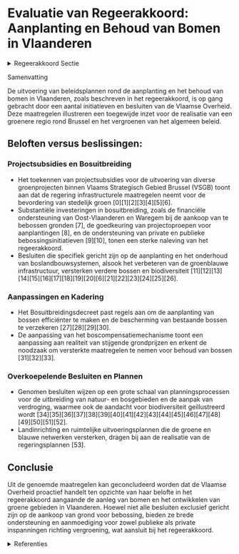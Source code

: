 # Evaluatie van Regeerakkoord: Aanplanting en Behoud van Bomen in Vlaanderen

<details>
        <summary>Regeerakkoord Sectie </summary>
        <p>6.3.2 Extra groen We willen een miljoen extra bomen in de provincie Vlaams-Brabant. Binnen het beleidsdo-mein Omgeving stellen we voor de Vlaamse Rand een regiobeheerder aan die de ontbrekende groenschakels actief opspoort en de tekorten gefaseerd aanvult, zodat de Rand rond Brussel een groener geheel wordt. We concentreren ons in de eerste plaats op de aankoop van gronden die bebost worden met nieuwe bomen, gebruik-makend van het bestaande ruimtelijk instrumen-tarium. We voorzien financiële stimuli voor private eigenaars en openbare besturen die hun grond bebossen. </p>
        </details> 

Samenvatting

De uitvoering van beleidsplannen rond de aanplanting en het behoud van bomen in Vlaanderen, zoals beschreven in het regeerakkoord, is op gang gebracht door een aantal initiatieven en besluiten van de Vlaamse Overheid. Deze maatregelen illustreren een toegewijde inzet voor de realisatie van een groenere regio rond Brussel en het vergroenen van het algemeen beleid. 

## Beloften versus beslissingen:

### Projectsubsidies en Bosuitbreiding
- Het toekennen van projectsubsidies voor de uitvoering van diverse groenprojecten binnen Vlaams Strategisch Gebied Brussel (VSGB) toont aan dat de regering infrastructurele maatregelen neemt voor de bevordering van stedelijk groen \[0\]\[1\]\[2\]\[3\]\[4\]\[5\]\[6\].
- Substantiële investeringen in bosuitbreiding, zoals de financiële ondersteuning van Oost-Vlaanderen en Waregem bij de aankoop van te bebossen gronden \[7\], de goedkeuring van projectoproepen voor aanplantingen \[8\], en de ondersteuning van private en publieke bebossingsinitiatieven \[9\]\[10\], tonen een sterke naleving van het regeerakkoord.
- Besluiten die specifiek gericht zijn op de aanplanting en het onderhoud van boslandbouwsystemen, alsook het verbeteren van de groenblauwe infrastructuur, versterken verdere bossen en biodiversiteit \[11\]\[12\]\[13\]\[14\]\[15\]\[16\]\[17\]\[18\]\[19\]\[20\]\[6\]\[21\]\[22\]\[23\]\[24\]\[25\]\[26\].

### Aanpassingen en Kadering
- Het Bosuitbreidingsdecreet past regels aan om de aanplanting van bossen efficiënter te maken en de bescherming van bestaande bossen te verzekeren \[27\]\[28\]\[29\]\[30\].
- De aanpassing van het boscompensatiemechanisme toont een aanpassing aan realiteit van stijgende grondprijzen en erkent de noodzaak om versterkte maatregelen te nemen voor behoud van bossen \[31\]\[32\]\[33\].

### Overkoepelende Besluiten en Plannen
- Genomen besluiten wijzen op een grote schaal van planningsprocessen voor de uitbreiding van natuur- en bosgebieden en de aanpak van verdroging, waarmee ook de aandacht voor biodiversiteit geillustreerd wordt \[34\]\[35\]\[36\]\[37\]\[38\]\[39\]\[40\]\[41\]\[42\]\[43\]\[44\]\[45\]\[46\]\[47\]\[48\]\[49\]\[50\]\[51\]\[52\].
- Landinrichting en ruimtelijke uitvoeringsplannen die de groene en blauwe netwerken versterken, dragen bij aan de realisatie van de regeringsplannen \[53\].

## Conclusie

Uit de genoemde maatregelen kan geconcludeerd worden dat de Vlaamse Overheid proactief handelt ten opzichte van haar belofte in het regeerakkoord aangaande de aanleg van bomen en het ontwikkelen van groene gebieden in Vlaanderen. Hoewel niet alle besluiten exclusief gericht zijn op de aankoop van grond voor bebossing, bieden ze brede ondersteuning en aanmoediging voor zowel publieke als private inspanningen richting vergroening, wat aansluit bij het regeerakkoord.

<details>
        <summary> Referenties</summary>
        **[\[0\]](https://beslissingenvlaamseregering.vlaanderen.be/?search=Projectsubsidies%20voor%20het%20uitvoeren%20van%20een%20groenproject%20in%20het%20kader%20van%20het%20Vlaams%20Strategisch%20Gebied%20Brussel&dateOption=select&startDate=2021-10-08T08%3A00%3A00Z&endDate=2021-10-08T08%3A00%3A00Z)** : **(2021-10-08)** Projectsubsidies voor het uitvoeren van een groenproject in het kader van het Vlaams Strategisch Gebied Brussel 

**[\[1\]](https://beslissingenvlaamseregering.vlaanderen.be/?search=Facultatieve%20projectsubsidie%20voor%20groenprojecten%20open%20ruimte%20in%20het%20Vlaams%20Strategisch%20Gebied%20Brussel%20&dateOption=select&startDate=2020-12-18T09%3A00%3A00Z&endDate=2020-12-18T09%3A00%3A00Z)** : **(2020-12-18)** Facultatieve projectsubsidie voor groenprojecten open ruimte in het Vlaams Strategisch Gebied Brussel  

**[\[2\]](https://beslissingenvlaamseregering.vlaanderen.be/?search=Stad%20Vilvoorde%20en%20gemeente%20Zaventem%3A%20projectsubsidie%20voor%20groenproject%20in%20kader%20van%20beleid%20open%20ruimte%20in%20het%20Vlaams%20Strategisch%20Gebied%20Brussel&dateOption=select&startDate=2023-12-15T09%3A00%3A00Z&endDate=2023-12-15T09%3A00%3A00Z)** : **(2023-12-15)** Stad Vilvoorde en gemeente Zaventem: projectsubsidie voor groenproject in kader van beleid open ruimte in het Vlaams Strategisch Gebied Brussel 

**[\[3\]](https://beslissingenvlaamseregering.vlaanderen.be/?search=Gemeente%20Machelen%3A%20subsidie%20groenproject%20in%20het%20kader%20van%20Vlaams%20Strategisch%20Gebied%20Brussel%20%28VSGB%29%0A%0A&dateOption=select&startDate=2019-12-20T09%3A00%3A00Z&endDate=2019-12-20T09%3A00%3A00Z)** : **(2019-12-20)** Gemeente Machelen: subsidie groenproject in het kader van Vlaams Strategisch Gebied Brussel (VSGB)

 

**[\[4\]](https://beslissingenvlaamseregering.vlaanderen.be/?search=Groenblauwe%20infrastructuur%20in%20de%20bebouwde%20omgeving%3A%2010%20subsidiebesluiten&dateOption=select&startDate=2022-05-13T08%3A00%3A00Z&endDate=2022-05-13T08%3A00%3A00Z)** : **(2022-05-13)** Groenblauwe infrastructuur in de bebouwde omgeving: 10 subsidiebesluiten 

**[\[5\]](https://beslissingenvlaamseregering.vlaanderen.be/?search=Subsidie%20project%20%27Groenblauwe%20dooradering%20in%20de%20bebouwde%20ruimte%20in%20Geraardsbergen%27%3A%20wijzigingsbesluit&dateOption=select&startDate=2023-12-22T09%3A00%3A00Z&endDate=2023-12-22T09%3A00%3A00Z)** : **(2023-12-22)** Subsidie project 'Groenblauwe dooradering in de bebouwde ruimte in Geraardsbergen': wijzigingsbesluit 

**[\[6\]](https://beslissingenvlaamseregering.vlaanderen.be/?search=Plan%20Vlaamse%20Veerkracht%3A%20subsidies%20voor%20uitvoering%20Water-Land-Schap%202.0&dateOption=select&startDate=2022-12-09T09%3A00%3A00Z&endDate=2022-12-09T09%3A00%3A00Z)** : **(2022-12-09)** Plan Vlaamse Veerkracht: subsidies voor uitvoering Water-Land-Schap 2.0 

**[\[7\]](https://beslissingenvlaamseregering.vlaanderen.be/?search=Projectsubsidies%20aan%20provincie%20Oost-Vlaanderen%20voor%20aankoop%20te%20bebossen%20gronden%20en%20aan%20Waregem%20voor%20bosuitbreiding&dateOption=select&startDate=2023-12-15T09%3A00%3A00Z&endDate=2023-12-15T09%3A00%3A00Z)** : **(2023-12-15)** Projectsubsidies aan provincie Oost-Vlaanderen voor aankoop te bebossen gronden en aan Waregem voor bosuitbreiding 

**[\[8\]](https://beslissingenvlaamseregering.vlaanderen.be/?search=Vlaams%20Klimaatfonds%3A%20projectoproep%20%27aanplant%20houtkanten%20lokale%20besturen%27&dateOption=select&startDate=2022-12-16T09%3A00%3A00Z&endDate=2022-12-16T09%3A00%3A00Z)** : **(2022-12-16)** Vlaams Klimaatfonds: projectoproep 'aanplant houtkanten lokale besturen' 

**[\[9\]](https://beslissingenvlaamseregering.vlaanderen.be/?search=Subsidi%C3%ABring%20bebossing&dateOption=select&startDate=2020-09-18T08%3A00%3A00Z&endDate=2020-09-18T08%3A00%3A00Z)** : **(2020-09-18)** Subsidiëring bebossing 

**[\[10\]](https://beslissingenvlaamseregering.vlaanderen.be/?search=Subsidi%C3%ABring%20bebossing&dateOption=select&startDate=2020-10-30T09%3A00%3A00Z&endDate=2020-10-30T09%3A00%3A00Z)** : **(2020-10-30)** Subsidiëring bebossing 

**[\[11\]](https://beslissingenvlaamseregering.vlaanderen.be/?search=Voorschriften%20subsidies%20voor%20aanplanten%20en%20onderhoud%20van%20boslandbouwsystemen&dateOption=select&startDate=2023-03-07T12%3A00%3A00Z&endDate=2023-03-07T12%3A00%3A00Z)** : **(2023-03-07)** Voorschriften subsidies voor aanplanten en onderhoud van boslandbouwsystemen 

**[\[12\]](https://beslissingenvlaamseregering.vlaanderen.be/?search=Verlenging%20verhoogde%20subsidi%C3%ABring%20van%20planning%2C%20ontwikkeling%20en%20uitvoering%20van%20ge%C3%AFntegreerd%20natuurbeheer&dateOption=select&startDate=2023-03-17T09%3A00%3A00Z&endDate=2023-03-17T09%3A00%3A00Z)** : **(2023-03-17)** Verlenging verhoogde subsidiëring van planning, ontwikkeling en uitvoering van geïntegreerd natuurbeheer 

**[\[13\]](https://beslissingenvlaamseregering.vlaanderen.be/?search=Plan%20Vlaamse%20Veerkracht%3A%20Subsidie%20groenblauwe%20infrastructuur%20provincie%20West-Vlaanderen&dateOption=select&startDate=2022-11-25T11%3A00%3A00Z&endDate=2022-11-25T11%3A00%3A00Z)** : **(2022-11-25)** Plan Vlaamse Veerkracht: Subsidie groenblauwe infrastructuur provincie West-Vlaanderen 

**[\[14\]](https://beslissingenvlaamseregering.vlaanderen.be/?search=Opstart%20ge%C3%AFntegreerd%20planningsproces%20gewestelijk%20ruimtelijk%20uitvoeringsplan%20%E2%80%98Mondingsgebied%20Grote%20Nete%E2%80%99&dateOption=select&startDate=2021-05-07T08%3A00%3A00Z&endDate=2021-05-07T08%3A00%3A00Z)** : **(2021-05-07)** Opstart geïntegreerd planningsproces gewestelijk ruimtelijk uitvoeringsplan ‘Mondingsgebied Grote Nete’ 

**[\[15\]](https://beslissingenvlaamseregering.vlaanderen.be/?search=Voorschriften%20subsidies%20voor%20aanplanten%20en%20onderhoud%20van%20boslandbouwsystemen&dateOption=select&startDate=2023-04-21T08%3A00%3A00Z&endDate=2023-04-21T08%3A00%3A00Z)** : **(2023-04-21)** Voorschriften subsidies voor aanplanten en onderhoud van boslandbouwsystemen 

**[\[16\]](https://beslissingenvlaamseregering.vlaanderen.be/?search=Voorlopige%20vaststelling%20GRUP%20%E2%80%98Ruimtelijke%20herinrichting%20van%20de%20Ring%20rond%20Brussel%20%28R0%29%20-%20deel%20Noord%E2%80%99%20&dateOption=select&startDate=2023-03-31T08%3A00%3A00Z&endDate=2023-03-31T08%3A00%3A00Z)** : **(2023-03-31)** Voorlopige vaststelling GRUP ‘Ruimtelijke herinrichting van de Ring rond Brussel (R0) - deel Noord’  

**[\[17\]](https://beslissingenvlaamseregering.vlaanderen.be/?search=Verlenging%20verhoogde%20subsidi%C3%ABring%20van%20planning%2C%20ontwikkeling%20en%20uitvoering%20van%20ge%C3%AFntegreerd%20natuurbeheer&dateOption=select&startDate=2023-06-30T08%3A00%3A00Z&endDate=2023-06-30T08%3A00%3A00Z)** : **(2023-06-30)** Verlenging verhoogde subsidiëring van planning, ontwikkeling en uitvoering van geïntegreerd natuurbeheer 

**[\[18\]](https://beslissingenvlaamseregering.vlaanderen.be/?search=Wijziging%20subsidiebesluiten%20aanplant%20en%20onderhoud%20boslandbouwsystemen&dateOption=select&startDate=2023-12-22T09%3A00%3A00Z&endDate=2023-12-22T09%3A00%3A00Z)** : **(2023-12-22)** Wijziging subsidiebesluiten aanplant en onderhoud boslandbouwsystemen 

**[\[19\]](https://beslissingenvlaamseregering.vlaanderen.be/?search=Actieprogramma%20bij%20het%20onroerenderfgoedrichtplan%20%27Hoogstamboomgaarden%20in%20Haspengouw%20en%20Voeren%27%20%282021-2024%29&dateOption=select&startDate=2022-09-30T09%3A30%3A00Z&endDate=2022-09-30T09%3A30%3A00Z)** : **(2022-09-30)** Actieprogramma bij het onroerenderfgoedrichtplan 'Hoogstamboomgaarden in Haspengouw en Voeren' (2021-2024) 

**[\[20\]](https://beslissingenvlaamseregering.vlaanderen.be/?search=Projectoproep%20%27Natuur%20in%20je%20school%27%202023%3A%20bijkomend%20budget&dateOption=select&startDate=2023-12-22T09%3A00%3A00Z&endDate=2023-12-22T09%3A00%3A00Z)** : **(2023-12-22)** Projectoproep 'Natuur in je school' 2023: bijkomend budget 

**[\[21\]](https://beslissingenvlaamseregering.vlaanderen.be/?search=Instrumentendecreet%20omgevingsbeleid&dateOption=select&startDate=2019-12-20T17%3A30%3A00Z&endDate=2019-12-20T17%3A30%3A00Z)** : **(2019-12-20)** Instrumentendecreet omgevingsbeleid 

**[\[22\]](https://beslissingenvlaamseregering.vlaanderen.be/?search=Gebiedsprogramma%20%E2%80%98ENA%20Wommelgem/Ranst%E2%80%99%2C%20E313/E34%20en%20Groenpool%20Antwerpen%20en%20de%20verdere%20aanpak%20volgens%20drie%20parallelle%20processen&dateOption=select&startDate=2020-12-18T09%3A00%3A00Z&endDate=2020-12-18T09%3A00%3A00Z)** : **(2020-12-18)** Gebiedsprogramma ‘ENA Wommelgem/Ranst’, E313/E34 en Groenpool Antwerpen en de verdere aanpak volgens drie parallelle processen 

**[\[23\]](https://beslissingenvlaamseregering.vlaanderen.be/?search=Plan%20Vlaamse%20Veerkracht%3A%20bestedingskader%20middelen%20groene%20investeringen%20op%20land-%20en%20tuinbouwbedrijven%20VLIF&dateOption=select&startDate=2022-07-15T08%3A00%3A00Z&endDate=2022-07-15T08%3A00%3A00Z)** : **(2022-07-15)** Plan Vlaamse Veerkracht: bestedingskader middelen groene investeringen op land- en tuinbouwbedrijven VLIF 

**[\[24\]](https://beslissingenvlaamseregering.vlaanderen.be/?search=Opstart%20ge%C3%AFntegreerd%20planningsproces%20gewestelijk%20ruimtelijk%20uitvoeringsplan%20%E2%80%98Herkenrodebossen%20en%20de%20Wijer%E2%80%99&dateOption=select&startDate=2021-09-03T10%3A00%3A00Z&endDate=2021-09-03T10%3A00%3A00Z)** : **(2021-09-03)** Opstart geïntegreerd planningsproces gewestelijk ruimtelijk uitvoeringsplan ‘Herkenrodebossen en de Wijer’ 

**[\[25\]](https://beslissingenvlaamseregering.vlaanderen.be/?search=Projectsubsidie%20gemeente%20Puurs-Sint-Amands%20met%20het%20oog%20op%20aankoop%20van%20te%20bebossen%20gronden%20-%20project%20Steenbossen&dateOption=select&startDate=2022-12-23T09%3A00%3A00Z&endDate=2022-12-23T09%3A00%3A00Z)** : **(2022-12-23)** Projectsubsidie gemeente Puurs-Sint-Amands met het oog op aankoop van te bebossen gronden - project Steenbossen 

**[\[26\]](https://beslissingenvlaamseregering.vlaanderen.be/?search=Instellen%20landinrichtingsproject%20%E2%80%98Antwerpse%20Zuidrand%E2%80%99&dateOption=select&startDate=2023-06-09T08%3A00%3A00Z&endDate=2023-06-09T08%3A00%3A00Z)** : **(2023-06-09)** Instellen landinrichtingsproject ‘Antwerpse Zuidrand’ 

**[\[27\]](https://beslissingenvlaamseregering.vlaanderen.be/?search=Bosuitbreidingsdecreet&dateOption=select&startDate=2021-07-19T18%3A30%3A00Z&endDate=2021-07-19T18%3A30%3A00Z)** : **(2021-07-19)** Bosuitbreidingsdecreet 

**[\[28\]](https://beslissingenvlaamseregering.vlaanderen.be/?search=Bosuitbreidingsdecreet&dateOption=select&startDate=2022-05-13T08%3A00%3A00Z&endDate=2022-05-13T08%3A00%3A00Z)** : **(2022-05-13)** Bosuitbreidingsdecreet 

**[\[29\]](https://beslissingenvlaamseregering.vlaanderen.be/?search=Bosuitbreidingsdecreet&dateOption=select&startDate=2022-02-18T09%3A00%3A00Z&endDate=2022-02-18T09%3A00%3A00Z)** : **(2022-02-18)** Bosuitbreidingsdecreet 

**[\[30\]](https://beslissingenvlaamseregering.vlaanderen.be/?search=Steun%20voor%20niet-productieve%20investeringen%20voor%20milieu-%20en%20klimaatdoelen%20in%20de%20landbouw&dateOption=select&startDate=2023-03-07T12%3A00%3A00Z&endDate=2023-03-07T12%3A00%3A00Z)** : **(2023-03-07)** Steun voor niet-productieve investeringen voor milieu- en klimaatdoelen in de landbouw 

**[\[31\]](https://beslissingenvlaamseregering.vlaanderen.be/?search=Aanpassing%20boscompensatiemechanisme&dateOption=select&startDate=2023-12-22T09%3A00%3A00Z&endDate=2023-12-22T09%3A00%3A00Z)** : **(2023-12-22)** Aanpassing boscompensatiemechanisme 

**[\[32\]](https://beslissingenvlaamseregering.vlaanderen.be/?search=Wijziging%20boscompensatiemechanisme%3A%20optrekken%20bosbehoudsbijdrage&dateOption=select&startDate=2023-12-22T09%3A00%3A00Z&endDate=2023-12-22T09%3A00%3A00Z)** : **(2023-12-22)** Wijziging boscompensatiemechanisme: optrekken bosbehoudsbijdrage 

**[\[33\]](https://beslissingenvlaamseregering.vlaanderen.be/?search=Wijziging%20boscompensatiemechanisme%3A%20optrekken%20bosbehoudsbijdrage&dateOption=select&startDate=2023-10-06T08%3A00%3A00Z&endDate=2023-10-06T08%3A00%3A00Z)** : **(2023-10-06)** Wijziging boscompensatiemechanisme: optrekken bosbehoudsbijdrage 

**[\[34\]](https://beslissingenvlaamseregering.vlaanderen.be/?search=Actualisatienota%20planprogramma%20Vlaamse%20Rand%3A%20evaluatie%20en%20opstart%20fase%202&dateOption=select&startDate=2021-07-09T08%3A00%3A00Z&endDate=2021-07-09T08%3A00%3A00Z)** : **(2021-07-09)** Actualisatienota planprogramma Vlaamse Rand: evaluatie en opstart fase 2 

**[\[35\]](https://beslissingenvlaamseregering.vlaanderen.be/?search=Plan%20Vlaamse%20Veerkracht%3A%20groenblauwe%20infrastructuur%20-%20ontharden%20en%20vergroenen%20binnen%20lokale%20besturen&dateOption=select&startDate=2022-10-28T08%3A00%3A00Z&endDate=2022-10-28T08%3A00%3A00Z)** : **(2022-10-28)** Plan Vlaamse Veerkracht: groenblauwe infrastructuur - ontharden en vergroenen binnen lokale besturen 

**[\[36\]](https://beslissingenvlaamseregering.vlaanderen.be/?search=Opstart%20ge%C3%AFntegreerde%20planprocessen%20voor%20een%20Gewestelijk%20Ruimtelijk%20Uitvoeringsplan%20voor%20de%20herinrichting%20van%20vier%20knooppunten%20van%20de%20R0%20oost%20op%20de%20Ring%20rond%20Brussel&dateOption=select&startDate=2021-10-08T08%3A00%3A00Z&endDate=2021-10-08T08%3A00%3A00Z)** : **(2021-10-08)** Opstart geïntegreerde planprocessen voor een Gewestelijk Ruimtelijk Uitvoeringsplan voor de herinrichting van vier knooppunten van de R0 oost op de Ring rond Brussel 

**[\[37\]](https://beslissingenvlaamseregering.vlaanderen.be/?search=Projectfinanciering%20Bosgroepen%20en%20Regionale%20Landschappen&dateOption=select&startDate=2019-12-20T09%3A00%3A00Z&endDate=2019-12-20T09%3A00%3A00Z)** : **(2019-12-20)** Projectfinanciering Bosgroepen en Regionale Landschappen 

**[\[38\]](https://beslissingenvlaamseregering.vlaanderen.be/?search=Bijgestelde%20gebiedsprogramma%20%E2%80%98ENA%20Wommelgem/Ranst%E2%80%99%2C%20de%20Groenpool%20Antwerpen%20en%20de%20verdere%20aanpak&dateOption=select&startDate=2022-09-16T08%3A00%3A00Z&endDate=2022-09-16T08%3A00%3A00Z)** : **(2022-09-16)** Bijgestelde gebiedsprogramma ‘ENA Wommelgem/Ranst’, de Groenpool Antwerpen en de verdere aanpak 

**[\[39\]](https://beslissingenvlaamseregering.vlaanderen.be/?search=Gemeente%20Oosterzele%3A%20subsidie%20aankoop%20te%20bebossen%20gronden&dateOption=select&startDate=2023-10-06T08%3A00%3A00Z&endDate=2023-10-06T08%3A00%3A00Z)** : **(2023-10-06)** Gemeente Oosterzele: subsidie aankoop te bebossen gronden 

**[\[40\]](https://beslissingenvlaamseregering.vlaanderen.be/?search=Plan%20Vlaamse%20Veerkracht%3A%20subsidies%20duurzaam%20watergebruik%20en%20overheidsopdracht%20studie%20naar%20%E2%80%98Groenblauwe%20business%20modellen%20voor%20landbouwers%E2%80%99&dateOption=select&startDate=2022-12-09T09%3A00%3A00Z&endDate=2022-12-09T09%3A00%3A00Z)** : **(2022-12-09)** Plan Vlaamse Veerkracht: subsidies duurzaam watergebruik en overheidsopdracht studie naar ‘Groenblauwe business modellen voor landbouwers’ 

**[\[41\]](https://beslissingenvlaamseregering.vlaanderen.be/?search=Vlaams%20standpunt%20Natuurherstelwet&dateOption=select&startDate=2023-04-21T08%3A00%3A00Z&endDate=2023-04-21T08%3A00%3A00Z)** : **(2023-04-21)** Vlaams standpunt Natuurherstelwet 

**[\[42\]](https://beslissingenvlaamseregering.vlaanderen.be/?search=Vaststelling%20gewestelijk%20ruimtelijk%20uitvoeringsplan%20%E2%80%98Regionaalstedelijk%20gebied%20Mechelen%E2%80%99&dateOption=select&startDate=2022-11-10T07%3A00%3A00Z&endDate=2022-11-10T07%3A00%3A00Z)** : **(2022-11-10)** Vaststelling gewestelijk ruimtelijk uitvoeringsplan ‘Regionaalstedelijk gebied Mechelen’ 

**[\[43\]](https://beslissingenvlaamseregering.vlaanderen.be/?search=Opstart%20ge%C3%AFntegreerd%20planproces%20gewestelijk%20ruimtelijk%20uitvoeringsplan%20%E2%80%98Ringpark%20Zuid%E2%80%99%20in%20Antwerpen&dateOption=select&startDate=2020-10-16T07%3A00%3A00Z&endDate=2020-10-16T07%3A00%3A00Z)** : **(2020-10-16)** Opstart geïntegreerd planproces gewestelijk ruimtelijk uitvoeringsplan ‘Ringpark Zuid’ in Antwerpen 

**[\[44\]](https://beslissingenvlaamseregering.vlaanderen.be/?search=Plan%20Vlaamse%20Veerkracht%3A%20inhaalbeweging%20vernieuwing%20bedrijventerreinen&dateOption=select&startDate=2021-12-17T09%3A00%3A00Z&endDate=2021-12-17T09%3A00%3A00Z)** : **(2021-12-17)** Plan Vlaamse Veerkracht: inhaalbeweging vernieuwing bedrijventerreinen 

**[\[45\]](https://beslissingenvlaamseregering.vlaanderen.be/?search=Vaststelling%20gewestelijk%20ruimtelijk%20uitvoeringsplan%20%E2%80%98Regionaalstedelijk%20gebied%20Mechelen%E2%80%99&dateOption=select&startDate=2022-12-23T09%3A00%3A00Z&endDate=2022-12-23T09%3A00%3A00Z)** : **(2022-12-23)** Vaststelling gewestelijk ruimtelijk uitvoeringsplan ‘Regionaalstedelijk gebied Mechelen’ 

**[\[46\]](https://beslissingenvlaamseregering.vlaanderen.be/?search=Vergroeningsregels%20gewasdiversificatie&dateOption=select&startDate=2022-06-10T08%3A00%3A00Z&endDate=2022-06-10T08%3A00%3A00Z)** : **(2022-06-10)** Vergroeningsregels gewasdiversificatie 

**[\[47\]](https://beslissingenvlaamseregering.vlaanderen.be/?search=Inrichtingsnota%20Gebiedsgericht%20planningsproces%20Kempense%20Meren%20II%20te%20Mol%3A%20machtiging%20van%20de%20Vlaamse%20Regering%20voor%20de%20toepassing%20van%20de%20instrumenten%20herverkaveling%20uit%20kracht%20van%20wet%20met%20planologische%20ruil%20en%20inrichtingswerken%20uit%20kracht%20van%20wet%20door%20het%20provinciebestuur%20van%20Antwerpen&dateOption=select&startDate=2021-09-10T08%3A00%3A00Z&endDate=2021-09-10T08%3A00%3A00Z)** : **(2021-09-10)** Inrichtingsnota Gebiedsgericht planningsproces Kempense Meren II te Mol: machtiging van de Vlaamse Regering voor de toepassing van de instrumenten herverkaveling uit kracht van wet met planologische ruil en inrichtingswerken uit kracht van wet door het provinciebestuur van Antwerpen 

**[\[48\]](https://beslissingenvlaamseregering.vlaanderen.be/?search=Tussentijdse%20beslissing%20gewestelijke%20planningsinitiatieven%20en%20projecten%20in%20de%20vallei%20van%20de%20Kleine%20Nete&dateOption=select&startDate=2020-10-23T08%3A00%3A00Z&endDate=2020-10-23T08%3A00%3A00Z)** : **(2020-10-23)** Tussentijdse beslissing gewestelijke planningsinitiatieven en projecten in de vallei van de Kleine Nete 

**[\[49\]](https://beslissingenvlaamseregering.vlaanderen.be/?search=Voorlopige%20vaststelling%20GRUP%20%27Vinderhoutse%20Bossen%2C%20vallei%20van%20de%20Oude%20Kale%20en%20Appensvoorde%27&dateOption=select&startDate=2021-03-12T09%3A00%3A00Z&endDate=2021-03-12T09%3A00%3A00Z)** : **(2021-03-12)** Voorlopige vaststelling GRUP 'Vinderhoutse Bossen, vallei van de Oude Kale en Appensvoorde' 

**[\[50\]](https://beslissingenvlaamseregering.vlaanderen.be/?search=Werkings-%20en%20investeringssubsidie%20Agentschap%20voor%20woon-%20en%20zorginfrastructuurbeleid%20voor%20Vlaams-Brabant%20voor%20ondersteuning%20Wonen%20in%20Eigen%20Streek&dateOption=select&startDate=2023-12-15T09%3A00%3A00Z&endDate=2023-12-15T09%3A00%3A00Z)** : **(2023-12-15)** Werkings- en investeringssubsidie Agentschap voor woon- en zorginfrastructuurbeleid voor Vlaams-Brabant voor ondersteuning Wonen in Eigen Streek 

**[\[51\]](https://beslissingenvlaamseregering.vlaanderen.be/?search=Opstart%20ge%C3%AFntegreerd%20planningsproces%20gewestelijk%20ruimtelijk%20uitvoeringsplan%20%E2%80%98regionaalstedelijk%20gebied%20Mechelen%E2%80%99&dateOption=select&startDate=2020-07-17T08%3A00%3A00Z&endDate=2020-07-17T08%3A00%3A00Z)** : **(2020-07-17)** Opstart geïntegreerd planningsproces gewestelijk ruimtelijk uitvoeringsplan ‘regionaalstedelijk gebied Mechelen’ 

**[\[52\]](https://beslissingenvlaamseregering.vlaanderen.be/?search=Plan%20Vlaamse%20Veerkracht%3A%20Zorgzame%20buurten&dateOption=select&startDate=2022-06-03T08%3A00%3A00Z&endDate=2022-06-03T08%3A00%3A00Z)** : **(2022-06-03)** Plan Vlaamse Veerkracht: Zorgzame buurten 

**[\[53\]](https://beslissingenvlaamseregering.vlaanderen.be/?search=Plan%20Vlaamse%20Veerkracht%3A%20Ontsnipperen%20Vlaams%20landschap&dateOption=select&startDate=2021-07-16T06%3A00%3A00Z&endDate=2021-07-16T06%3A00%3A00Z)** : **(2021-07-16)** Plan Vlaamse Veerkracht: Ontsnipperen Vlaams landschap 
        </details> 

